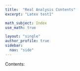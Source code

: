```yaml
---
title:  "Real Analysis Contents"
excerpt: "Latex test1"

math_subject: Index
use_math: true

layout: "single"
author_profile: true
sidebar:
  nav: "side"
---
```



Contents: